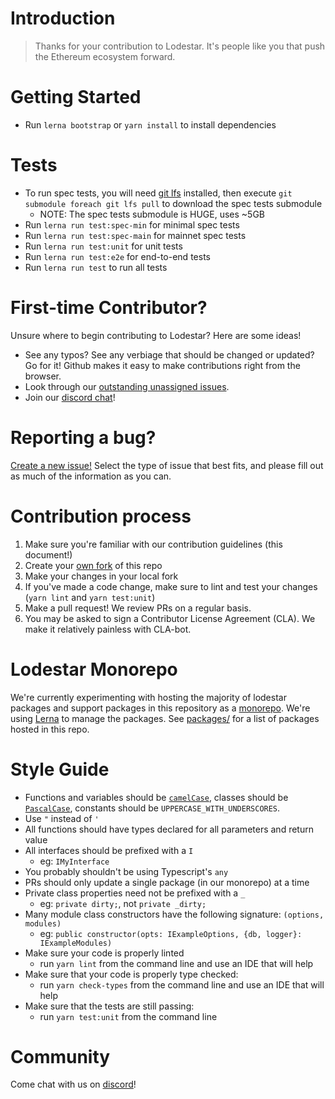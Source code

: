 # Introduction

> Thanks for your contribution to Lodestar. It's people like you that push the Ethereum ecosystem forward.

# Getting Started
- Run `lerna bootstrap` or `yarn install` to install dependencies

# Tests
- To run spec tests, you will need [git lfs](https://git-lfs.github.com/) installed, then execute `git submodule foreach git lfs pull` to download the spec tests submodule
  - NOTE: The spec tests submodule is HUGE, uses ~5GB
- Run `lerna run test:spec-min` for minimal spec tests
- Run `lerna run test:spec-main` for mainnet spec tests
- Run `lerna run test:unit` for unit tests
- Run `lerna run test:e2e` for end-to-end tests
- Run `lerna run test` to run all tests

# First-time Contributor?
Unsure where to begin contributing to Lodestar? Here are some ideas!

- See any typos? See any verbiage that should be changed or updated? Go for it! Github makes it easy to make contributions right from the browser.
- Look through our [outstanding unassigned issues](https://github.com/ChainSafe/lodestar/issues?q=is%3Aopen+is%3Aissue+no%3Aassignee).
- Join our [discord chat](https://discord.gg/aMxzVcr)!

# Reporting a bug?
[Create a new issue!](https://github.com/ChainSafe/lodestar/issues/new/choose) Select the type of issue that best fits, and please fill out as much of the information as you can.

# Contribution process

1. Make sure you're familiar with our contribution guidelines (this document!)
2. Create your [own fork](https://github.com/ChainSafe/lodestar/fork) of this repo
3. Make your changes in your local fork
4. If you've made a code change, make sure to lint and test your changes (`yarn lint` and `yarn test:unit`)
5. Make a pull request! We review PRs on a regular basis.
6. You may be asked to sign a Contributor License Agreement (CLA). We make it relatively painless with CLA-bot.

# Lodestar Monorepo

We're currently experimenting with hosting the majority of lodestar packages and support packages in this repository as a [monorepo](https://en.wikipedia.org/wiki/Monorepo). We're using [Lerna](https://lerna.js.org/) to manage the packages.
See [packages/](https://github.com/ChainSafe/lodestar/tree/master/packages) for a list of packages hosted in this repo.

# Style Guide

- Functions and variables should be [`camelCase`](https://en.wikipedia.org/wiki/Camel_case), classes should be [`PascalCase`](http://wiki.c2.com/?PascalCase), constants should be `UPPERCASE_WITH_UNDERSCORES`.
- Use `"` instead of `'`
- All functions should have types declared for all parameters and return value
- All interfaces should be prefixed with a `I`
  - eg: `IMyInterface`
- You probably shouldn't be using Typescript's `any`
- PRs should only update a single package (in our monorepo) at a time
- Private class properties need not be prefixed with a `_`
  - eg: `private dirty;`, not `private _dirty;`
- Many module class constructors have the following signature: `(options, modules)`
  - eg: `public constructor(opts: IExampleOptions, {db, logger}: IExampleModules)`
- Make sure your code is properly linted
  - run `yarn lint` from the command line and use an IDE that will help
- Make sure that your code is properly type checked: 
  - run `yarn check-types` from the command line and use an IDE that will help
- Make sure that the tests are still passing: 
  - run `yarn test:unit` from the command line

# Community

Come chat with us on [discord](https://discord.gg/aMxzVcr)!
